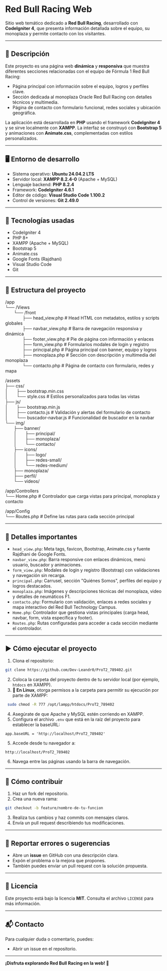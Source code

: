 
# Red Bull Racing Web

Sitio web temático dedicado a **Red Bull Racing**, desarrollado con **CodeIgniter 4**, que presenta información detallada sobre el equipo, su monoplaza y permite contacto con los visitantes.

---

## 📝 Descripción

Este proyecto es una página web **dinámica** y **responsiva** que muestra diferentes secciones relacionadas con el equipo de Fórmula 1 Red Bull Racing:

- Página principal con información sobre el equipo, logros y perfiles clave.
- Sección dedicada al monoplaza Oracle Red Bull Racing con detalles técnicos y multimedia.
- Página de contacto con formulario funcional, redes sociales y ubicación geográfica.

La aplicación está desarrollada en **PHP** usando el framework **CodeIgniter 4** y se sirve localmente con **XAMPP**. La interfaz se construyó con **Bootstrap 5** y animaciones con **Animate.css**, complementadas con estilos personalizados.

---

## 🖥️ Entorno de desarrollo

- Sistema operativo: **Ubuntu 24.04.2 LTS**  
- Servidor local: **XAMPP 8.2.4-0** (Apache + MySQL)  
- Lenguaje backend: **PHP 8.2.4**  
- Framework: **CodeIgniter 4.6.1**  
- Editor de código: **Visual Studio Code 1.100.2**  
- Control de versiones: **Git 2.49.0**

---

## 🚀 Tecnologías usadas

- CodeIgniter 4  
- PHP 8+  
- XAMPP (Apache + MySQL)
- Bootstrap 5  
- Animate.css  
- Google Fonts (Rajdhani)  
- Visual Studio Code  
- Git  

---

## 📁 Estructura del proyecto

/app  
└── /Views  
  └── /front  
    ├── head_view.php         # Head HTML con metadatos, estilos y scripts globales  
    ├── navbar_view.php       # Barra de navegación responsiva y dinámica  
    ├── footer_view.php       # Pie de página con información y enlaces  
    ├── form_view.php         # Formularios modales de login y registro  
    ├── principal.php         # Página principal con banner, equipo y logros  
    ├── monoplaza.php         # Sección con descripción y multimedia del monoplaza  
    └── contacto.php          # Página de contacto con formulario, redes y mapa  

/assets  
├── css/  
│  ├── bootstrap.min.css  
│  └── style.css              # Estilos personalizados para todas las vistas  
├── js/  
│  ├── bootstrap.min.js  
│  ├── contacto.js            # Validación y alertas del formulario de contacto  
│  └── buscador-navbar.js     # Funcionalidad de buscador en la navbar  
└── img/  
  ├── banner/  
  │  ├── principal/  
  │  ├── monoplaza/  
  │  └── contacto/  
  ├── icons/  
  │  ├── logo/  
  │  ├── redes-small/  
  │  └── redes-medium/  
  ├── monoplaza/  
  ├── perfil/  
  └── videos/  

/app/Controllers  
└── Home.php                 # Controlador que carga vistas para principal, monoplaza y contacto  

/app/Config  
└── Routes.php               # Define las rutas para cada sección principal  

---

## 📌 Detalles importantes

- `head_view.php`: Meta tags, favicon, Bootstrap, Animate.css y fuente Rajdhani de Google Fonts.  
- `navbar_view.php`: Barra responsive con enlaces dinámicos, menú usuario, buscador y animaciones.  
- `form_view.php`: Modales de login y registro (Bootstrap) con validaciones y navegación sin recarga.  
- `principal.php`: Carrusel, sección "Quiénes Somos", perfiles del equipo y logros destacados.  
- `monoplaza.php`: Imágenes y descripciones técnicas del monoplaza, video y detalles de neumáticos F1.  
- `contacto.php`: Formulario con validación, enlaces a redes sociales y mapa interactivo del Red Bull Technology Campus.  
- `Home.php`: Controlador que gestiona vistas principales (carga head, navbar, form, vista específica y footer).  
- `Routes.php`: Rutas configuradas para acceder a cada sección mediante el controlador.  

---

## ▶️ Cómo ejecutar el proyecto

1. Clona el repositorio:

```bash
git clone https://github.com/Dev-Leandr0/ProT2_789402.git
```

2. Coloca la carpeta del proyecto dentro de tu servidor local (por ejemplo, `htdocs` en XAMPP).
3. **🔐 En Linux**, otorga permisos a la carpeta para permitir su ejecución por parte de XAMPP:
   
```bash
 sudo chmod -R 777 /opt/lampp/htdocs/ProT2_789402
```
   
4. Asegúrate de que Apache y MySQL estén corriendo en XAMPP.  
5. Configura el archivo `.env` que está en la raíz del proyecto para establecer la baseURL:

```
app.baseURL = 'http://localhost/ProT2_789402'
```

5. Accede desde tu navegador a:

```
http://localhost/ProT2_789402
```

6. Navega entre las páginas usando la barra de navegación.

---

## 🤝 Cómo contribuir

1. Haz un fork del repositorio.  
2. Crea una nueva rama:  

```bash
git checkout -b feature/nombre-de-tu-funcion
```

3. Realiza tus cambios y haz commits con mensajes claros.  
4. Envía un pull request describiendo tus modificaciones.

---

## 🐞 Reportar errores o sugerencias

- Abre un **issue** en GitHub con una descripción clara.  
- Expón el problema o la mejora que propones.  
- También puedes enviar un pull request con la solución propuesta.

---

## 📄 Licencia

Este proyecto está bajo la licencia **MIT**. Consulta el archivo `LICENSE` para más información.

---

## 📬 Contacto

Para cualquier duda o comentario, puedes:  
- Abrir un issue en el repositorio.

---

**¡Disfruta explorando Red Bull Racing en la web! 🏁**
